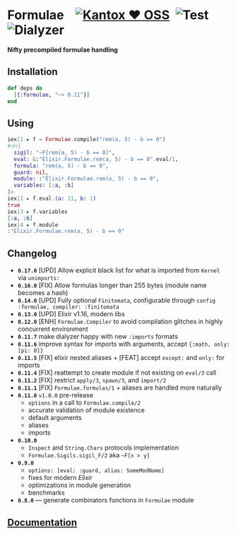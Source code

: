 # Formulae    [![Kantox ❤ OSS](https://img.shields.io/badge/❤-kantox_oss-informational.svg)](https://kantox.com/)  ![Test](https://github.com/am-kantox/formulae/workflows/Test/badge.svg)  ![Dialyzer](https://github.com/am-kantox/formulae/workflows/Dialyzer/badge.svg)

**Nifty precompiled formulae handling**

## Installation

```elixir
def deps do
  [{:formulae, "~> 0.11"}]
end
```

## Using

```elixir
iex|1 ▸ f = Formulae.compile("rem(a, 5) - b == 0")
#ℱ<[
  sigil: "~F[rem(a, 5) - b == 0]",
  eval: &:"Elixir.Formulae.rem(a, 5) - b == 0".eval/1,
  formula: "rem(a, 5) - b == 0",
  guard: nil,
  module: :"Elixir.Formulae.rem(a, 5) - b == 0",
  variables: [:a, :b]
]>
iex|2 ▸ f.eval.(a: 11, b: 1)
true
iex|3 ▸ f.variables
[:a, :b]
iex|4 ▸ f.module
:"Elixir.Formulae.rem(a, 5) - b == 0"
```

## Changelog

- **`0.17.0`** [UPD] Allow explicit black list for what is imported from `Kernel` via `unimports:`
- **`0.16.0`** [FIX] Allow formulas longer than 255 bytes (module name becomes a hash)
- **`0.14.0`** [UPD] Fully optional `Finitomata`, configurable through `config :formulae, compiler: :finitomata`
- **`0.13.0`** [UPD] Elixir v1.16, modern libs
- **`0.12.0`** [ENH] `Formulae.Compiler` to avoid compilation glitches in highly concurrent environment
- **`0.11.7`** make dialyzer happy with new `:imports` formats
- **`0.11.6`** improve syntax for imports with arguments, accept `{:math, only: [pi: 0]}`
- **`0.11.5`** [FIX] elixir nested aliases + [FEAT] accept `except:` and `only:` for imports
- **`0.11.4`** [FIX] reattempt to create module if not existing on `eval/3` call
- **`0.11.2`** [FIX] restrict `apply/3`, `spawn/3`, and `import/2`
- **`0.11.1`** [FIX] `Formulae.formulas/1` + aliases are handled more naturally
- **`0.11.0`** `v1.0.0` pre-release
  - `options` in a call to `Formulae.compile/2`
  - accurate validation of module existence
  - default arguments
  - aliases
  - imports
- **`0.10.0`**
  - `Inspect` and `String.Chars` protocols implementation
  - `Formulae.Sigils.sigil_F/2` aka `~F[x > y]`
- **`0.9.0`**
  - `options: [eval: :guard, alias: SomeModName]`
  - fixes for modern _Elixir_
  - optimizations in module generation
  - benchmarks
- **`0.8.0`** — generate combinators functions in `Formulae` module

## [Documentation](https://hexdocs.pm/formulae)
